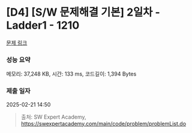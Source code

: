 # [D4] [S/W 문제해결 기본] 2일차 - Ladder1 - 1210 

[문제 링크](https://swexpertacademy.com/main/code/problem/problemDetail.do?contestProbId=AV14ABYKADACFAYh) 

### 성능 요약

메모리: 37,248 KB, 시간: 133 ms, 코드길이: 1,394 Bytes

### 제출 일자

2025-02-21 14:50



> 출처: SW Expert Academy, https://swexpertacademy.com/main/code/problem/problemList.do